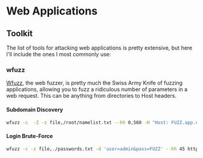 # Web Applications

## Toolkit

The list of tools for attacking web applications is pretty extensive, but here I'll include the ones I most commonly use:

### wfuzz

[Wfuzz](https://github.com/xmendez/wfuzz), the web fuzzer, is pretty much the Swiss Army Knife of fuzzing applications, allowing you to fuzz a ridiculous number of parameters in a web request.  This can be anything from directories to Host headers.  

#### Subdomain Discovery

```bash
wfuzz -c  -Z -z file,/root/namelist.txt --hh 0,560 -H "Host: FUZZ.app.com" http://192.168.0.72 
```

#### Login Brute-Force

```bash
wfuzz -c -z file,./passwords.txt -d 'user=admin&pass=FUZZ' --hh 45 http://192.168.0.75:8080/login.php 
```

